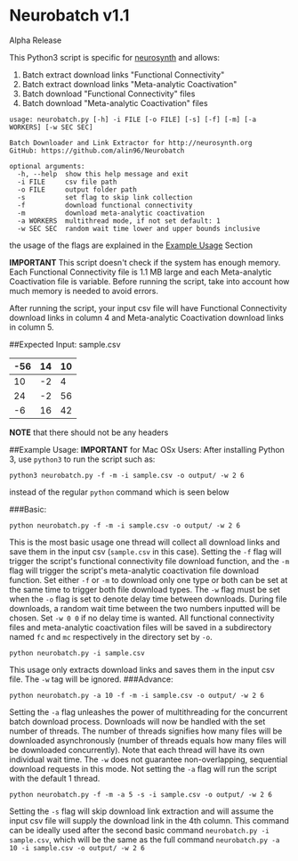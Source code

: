 # Neurobatch v1.1
Alpha Release

This Python3 script is specific for [neurosynth](http://neurosynth.org/) and allows:

1. Batch extract download links "Functional Connectivity"
2. Batch extract download links "Meta-analytic Coactivation"
3. Batch download "Functional Connectivity" files
4. Batch download "Meta-analytic Coactivation" files
````
usage: neurobatch.py [-h] -i FILE [-o FILE] [-s] [-f] [-m] [-a WORKERS] [-w SEC SEC]

Batch Downloader and Link Extractor for http://neurosynth.org
GitHub: https://github.com/alin96/Neurobatch

optional arguments:
  -h, --help  show this help message and exit
  -i FILE     csv file path
  -o FILE     output folder path
  -s          set flag to skip link collection
  -f          download functional connectivity
  -m          download meta-analytic coactivation
  -a WORKERS  multithread mode, if not set default: 1
  -w SEC SEC  random wait time lower and upper bounds inclusive
````
the usage of the flags are explained in the [Example Usage](#example-usage) Section

**IMPORTANT** This script doesn't check if the system has enough memory. Each Functional Connectivity file is 1.1 MB large and each Meta-analytic Coactivation file is variable. Before running the script, take into account how much memory is needed to avoid errors.

After running the script, your input csv file will have Functional Connectivity download links in column 4 and Meta-analytic Coactivation download links in column 5.

##Expected Input:
sample.csv

 -56 |14  | 10|
--- | --- | ---
10 | -2 | 4
24 | -2 | 56
-6 | 16 | 42

**NOTE** that there should not be any headers

##Example Usage:
**IMPORTANT** for Mac OSx Users:
After installing Python 3, use `python3` to run the script such as:
````
python3 neurobatch.py -f -m -i sample.csv -o output/ -w 2 6
````
instead of the regular `python` command which is seen below

###Basic:
````
python neurobatch.py -f -m -i sample.csv -o output/ -w 2 6
````
This is the most basic usage one thread will collect all download links and save them in the input csv (`sample.csv` in this case). Setting the `-f` flag will trigger the script's functional connectivity file download function, and the `-m` flag will trigger the script's meta-analytic coactivation file download function. Set either `-f` or `-m` to download only one type or both can be set at the same time to trigger both file download types. The `-w` flag must be set when the `-o` flag is set to denote delay time between downloads. During file downloads, a random wait time between the two numbers inputted will be chosen. Set `-w 0 0` if no delay time is wanted. All functional connectivity files and meta-analytic coactivation files will be saved in a subdirectory named `fc` and `mc` respectively in the directory set by `-o`.

````
python neurobatch.py -i sample.csv
````
This usage only extracts download links and saves them in the input csv file. The `-w` tag will be ignored.
###Advance:
````
python neurobatch.py -a 10 -f -m -i sample.csv -o output/ -w 2 6
````
Setting the `-a` flag unleashes the power of multithreading for the concurrent batch download process. Downloads will now be handled with the set number of threads. The number of threads signifies how many files will be downloaded asynchronously (number of threads equals how many files will be downloaded concurrently). Note that each thread will have its own individual wait time. The `-w` does not guarantee non-overlapping, sequential download requests in this mode. Not setting the `-a` flag will run the script with the default 1 thread.

````
python neurobatch.py -f -m -a 5 -s -i sample.csv -o output/ -w 2 6
````
Setting the `-s` flag will skip download link extraction and will assume the input csv file will supply the download link in the 4th column. This command can be ideally used after the second basic command `neurobatch.py -i sample.csv`, which will be the same as the full command `neurobatch.py -a 10 -i sample.csv -o output/ -w 2 6`
